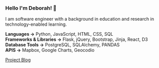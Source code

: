 ### Hello I'm Deborah! 📡

I am software engineer with a background in education and research in technology-enabled learning.

**Languages →** Python, JavaScript, HTML, CSS, SQL   
**Frameworks & Libraries →** Flask, jQuery, Bootstrap, Jinja, React, D3   
**Database Tools →** PostgreSQL, SQLAlchemy, PANDAS  
**APIS →** Mapbox, Google Charts, Geocodio  

[Project Blog](https://debiday.wordpress.com/)

